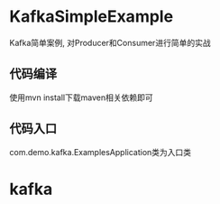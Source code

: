 # KafkaSimpleExample
Kafka简单案例, 对Producer和Consumer进行简单的实战

## 代码编译
使用mvn install下载maven相关依赖即可

## 代码入口
com.demo.kafka.ExamplesApplication类为入口类
# kafka
